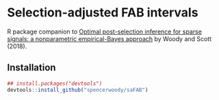 
# Selection-adjusted FAB intervals

R package companion to [Optimal post-selection inference for sparse
signals: a nonparametric empirical-Bayes
approach](https://arxiv.org/abs/1810.11042) by Woody and Scott (2018).

## Installation

``` r
## install.packages("devtools")
devtools::install_github("spencerwoody/saFAB")
```
